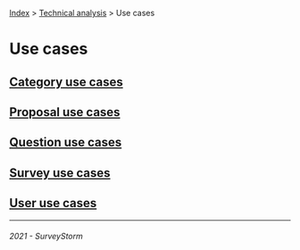 [Index](../../../../README.md) > [Technical analysis](../README.md) > Use cases

# Use cases

## [Category use cases](category.md)

## [Proposal use cases](proposal.md)

## [Question use cases](question.md)

## [Survey use cases](survey.md)

## [User use cases](user.md)

---
###### 2021 - SurveyStorm
